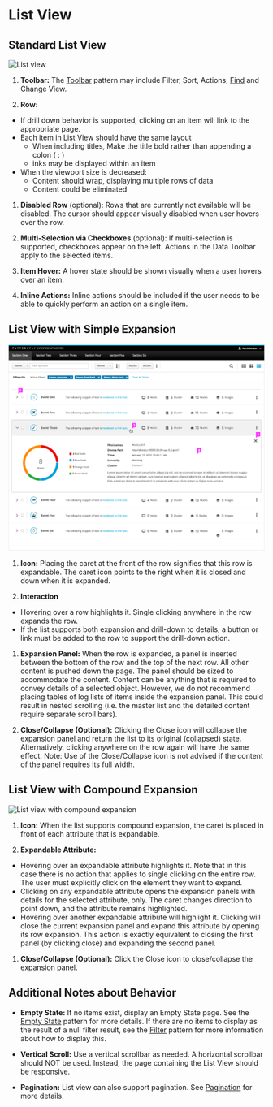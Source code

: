 # List View

## Standard List View

![List view](img/list-view-callout.png)

1. **Toolbar:** The [Toolbar](https://www.patternfly.org/pattern-library/forms-and-controls/toolbar) pattern may include Filter, Sort, Actions, [Find](https://www.patternfly.org/pattern-library/forms-and-controls/find) and Change View.

1. **Row:**
  - If drill down behavior is supported, clicking on an item will link to the appropriate page.
  - Each item in List View should have the same layout
    - When including titles, Make the title bold rather than appending a colon ( : )
    - inks may be displayed within an item
  - When the viewport size is decreased:
    - Content should wrap, displaying multiple rows of data
    - Content could be eliminated

1. **Disabled Row** (optional): Rows that are currently not available will be disabled. The cursor should appear visually disabled when user hovers over the row.

1. **Multi-Selection via Checkboxes** (optional): If multi-selection is supported, checkboxes appear on the left. Actions in the Data Toolbar apply to the selected items.

1. **Item Hover:** A hover state should be shown visually when a user hovers over an item.

1. **Inline Actions:** Inline actions should be included if the user needs to be able to quickly perform an action on a single item.

## List View with Simple Expansion

![List view with an expanded row](img/list-view-simple-expansion-callout.png)

1. **Icon:** Placing the caret at the front of the row signifies that this row is expandable. The caret icon points to the right when it is closed and down when it is expanded.

1. **Interaction**
  - Hovering over a row highlights it. Single clicking anywhere in the row expands the row.
  - If the list supports both expansion and drill-down to details, a button or link must be added to the row to support the drill-down action.

1. **Expansion Panel:** When the row is expanded, a panel is inserted between the bottom of the row and the top of the next row. All other content is pushed down the page. The panel should be sized to accommodate the content. Content can be anything that is required to convey details of a selected object. However, we do not recommend placing tables of log lists of items inside the expansion panel. This could result in nested scrolling (i.e. the master list and the detailed content require separate scroll bars).

1. **Close/Collapse (Optional):** Clicking the Close icon will collapse the expansion panel and return the list to its original (collapsed) state. Alternatively, clicking anywhere on the row again will have the same effect. Note: Use of the Close/Collapse icon is not advised if the content of the panel requires its full width.

## List View with Compound Expansion
![List view with compound expansion](img/list-view-compound-expansion-callout.png)

1. **Icon:** When the list supports compound expansion, the caret is placed in front of each attribute that is expandable.

1. **Expandable Attribute:**
  - Hovering over an expandable attribute highlights it. Note that in this case there is no action that applies to single clicking on the entire row. The user must explicitly click on the element they want to expand.
  - Clicking on any expandable attribute opens the expansion panels with details for the selected attribute, only. The caret changes direction to point down, and the attribute remains highlighted.
  - Hovering over another expandable attribute will highlight it. Clicking will close the current expansion panel and expand this attribute by opening its row expansion. This action is exactly equivalent to closing the first panel (by clicking close) and expanding the second panel.

1. **Close/Collapse (Optional):** Click the Close icon to close/collapse the expansion panel.

## Additional Notes about Behavior

- **Empty State:** If no items exist, display an Empty State page. See the [Empty State](https://www.patternfly.org/pattern-library/communication/empty-state/#_) pattern for more details. If there are no items to display as the result of a null filter result, see the [Filter](http://www.patternfly.org/pattern-library/forms-and-controls/filter/) pattern for more information about how to display this.

- **Vertical Scroll:** Use a vertical scrollbar as needed. A horizontal scrollbar should NOT be used. Instead, the page containing the List View should be responsive.

- **Pagination:** List view can also support pagination. See [Pagination](http://www.patternfly.org/pattern-library/navigation/pagination/) for more details.
